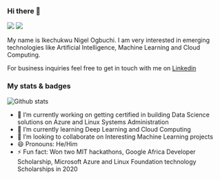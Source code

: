 ### Hi there 👋

![](https://img.shields.io/github/followers/Ogbuchi-Ikechukwu?style=social)
![](https://komarev.com/ghpvc/?username=Ogbuchi-Ikechukwu)

My name is Ikechukwu Nigel Ogbuchi. I am very interested in emerging technologies like Artificial Intelligence, Machine Learning and Cloud Computing.

For business inquiries feel free to get in touch with me on [Linkedin](https://linkedin.com/in/nigelike)

### My stats & badges 
![Github stats](https://github-readme-stats.vercel.app/api?username=Ogbuchi-Ikechukwu&show_icons=true&count_private=true)

- 🔭 I’m currently working on getting certified in building Data Science solutions on Azure and Linux Systems Administration
- 🌱 I’m currently learning Deep Learning and Cloud Computing
- 👯 I’m looking to collaborate on Interesting Machine Learning projects
- 😄 Pronouns: He/Him
- ⚡ Fun fact: Won two MIT hackathons, Google Africa Developer Scholarship, Microsoft Azure and Linux Foundation technology Scholarships in 2020

